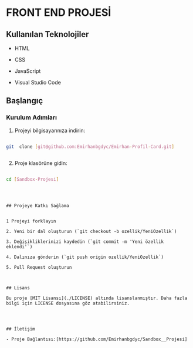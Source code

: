 

# FRONT END PROJESİ



## Kullanılan Teknolojiler

- HTML

- CSS

- JavaScript

- Visual Studio Code 


## Başlangıç



### Kurulum Adımları

1. Projeyi bilgisayarınıza indirin:

```bash  
  
git  clone [git@github.com:Emirhanbgdyc/Emirhan-Profil-Card.git]  
  
```  



2. Proje klasörüne gidin:

```bash  
  
cd [Sandbox-Projesi]  
  
```  



  
```  


## Projeye Katkı Sağlama


1 Projeyi forklayın

2. Yeni bir dal oluşturun (`git checkout -b ozellik/YeniOzellik`)

3. Değişikliklerinizi kaydedin (`git commit -m 'Yeni özellik eklendi'`)

4. Dalınıza gönderin (`git push origin ozellik/YeniOzellik`)

5. Pull Request oluşturun



## Lisans

Bu proje [MIT Lisansı](./LICENSE) altında lisanslanmıştır. Daha fazla bilgi için LICENSE dosyasına göz atabilirsiniz.




## İletişim

- Proje Bağlantısı:[https://github.com/Emirhanbgdyc/Sandbox__Projesi] 
